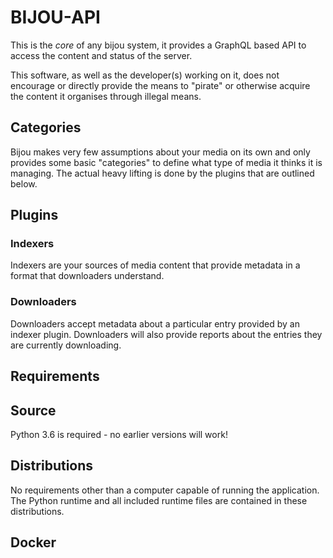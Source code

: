# BIJOU-API
This is the *core* of any bijou system, it provides a GraphQL based API to
access the content and status of the server.

<aside class="notice">
This software, as well as the developer(s) working on it, does not encourage or
directly provide the means to "pirate" or otherwise acquire the content it
organises through illegal means.
</aside>

## Categories
Bijou makes very few assumptions about your media on its own and only provides
some basic "categories" to define what type of media it thinks it is managing.
The actual heavy lifting is done by the plugins that are outlined below.

## Plugins

### Indexers
Indexers are your sources of media content that provide metadata in a format
that downloaders understand.

### Downloaders
Downloaders accept metadata about a particular entry provided by an indexer
plugin. Downloaders will also provide reports about the entries they are
currently downloading.

## Requirements

## Source
<aside class="warning">
Python 3.6 is required - no earlier versions will work!
</aside>

## Distributions
No requirements other than a computer capable of running the application. The
Python runtime and all included runtime files are contained in these
distributions.

## Docker
